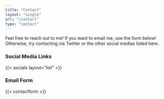 ```yaml
---
title: "Contact"
layout: "single"
url: "/contact"
type: "contact"
---
```


Feel free to reach out to me! If you want to email me, use the form below! Otherwise, try contacting via Twitter or the other social medias listed here.

### Social Media Links

{{< socials layout="list" >}}

### Email Form

{{< contactform >}}